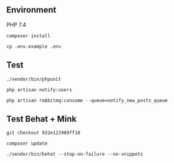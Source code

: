 ## Environment
PHP 7.4

`composer install`

`cp .env.example .env`

## Test
`./vendor/bin/phpunit`

`php artisan notify:users`

`php artisan rabbitmq:consume --queue=notify_new_posts_queue`

## Test Behat + Mink
`git checkout 932e122989ff18`

`composer update`

`./vendor/bin/behat --stop-on-failure --no-snippets`


